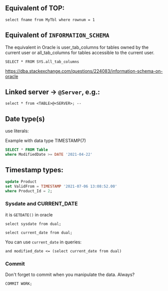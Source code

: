## Equivalent of TOP:

```
select fname from MyTbl where rownum = 1
```

## Equivalent of `INFORMATION_SCHEMA`
The equivalent in Oracle is user_tab_columns for tables owned by the current user or all_tab_columns for tables accessible to the current user.

```
SELECT * FROM SYS.all_tab_columns
```
https://dba.stackexchange.com/questions/224083/information-schema-on-oracle


## Linked server -> `@Server`, e.g.:
```
select * from <TABLE>@<SERVER>; --
```

## Date type(s)
use literals:

Example with data type TIMESTAMP(7)

```sql
SELECT * FROM Table
where ModifiedDate >= DATE '2021-04-22'
```

## Timestamp types:
```sql
update Product
set ValidFrom = TIMESTAMP '2021-07-06 13:08:52.00'
where Product_Id = 2;
```


### Sysdate and CURRENT_DATE
it is `GETDATE()` in oracle

```
select sysdate from dual;
```

```
select current_date from dual;
```

You can use `current_date` in queries:
```
and modified_date <= (select current_date from dual)
```


### Commit

Don't forget to commit when you manipulate the data. Always?

```
COMMIT WORK;
```
